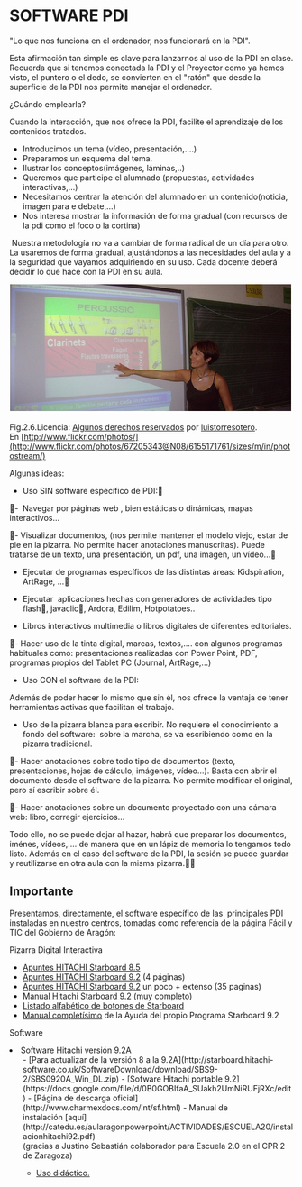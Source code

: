 
# SOFTWARE PDI

"Lo que nos funciona en el ordenador, nos funcionará en la PDI".

Esta afirmación tan simple es clave para lanzarnos al uso de la PDI en clase. Recuerda que si tenemos conectada la PDI y el Proyector como ya hemos visto, el puntero o el dedo, se convierten en el "ratón" que desde la superficie de la PDI nos permite manejar el ordenador.

¿Cuándo emplearla?

Cuando la interacción, que nos ofrece la PDI, facilite el aprendizaje de los contenidos tratados.

- Introducimos un tema (vídeo, presentación,....)
- Preparamos un esquema del tema.
- Ilustrar los conceptos(imágenes, láminas,..)
- Queremos que participe el alumnado (propuestas, actividades interactivas,...)
- Necesitamos centrar la atención del alumnado en un contenido(noticia, imagen para e debate,...)
- Nos interesa mostrar la información de forma gradual (con recursos de la pdi como el foco o la cortina)

 Nuestra metodología no va a cambiar de forma radical de un día para otro. La usaremos de forma gradual, ajustándonos a las necesidades del aula y a la seguridad que vayamos adquiriendo en su uso. Cada docente deberá decidir lo que hace con la PDI en su aula.


![](img/capturadaM2.jpg)

Fig.2.6.Licencia: [Algunos derechos reservados](http://creativecommons.org/licenses/by-sa/2.0/) por [luistorresotero](http://www.flickr.com/photos/67205343@N08/). En [http://www.flickr.com/photos/](http://www.flickr.com/photos/67205343@N08/6155171761/sizes/m/in/photostream/)

Algunas ideas:

- Uso SIN software específico de PDI:

-  Navegar por páginas web , bien estáticas o dinámicas, mapas interactivos...

- Visualizar documentos, (nos permite mantener el modelo viejo, estar de pie en la pizarra. No permite hacer anotaciones manuscritas). Puede tratarse de un texto, una presentación, un pdf, una imagen, un vídeo...

- Ejecutar de programas específicos de las distintas áreas: Kidspiration, ArtRage, ...

- Ejecutar  aplicaciones hechas con generadores de actividades tipo flash, javaclic, Ardora, Edilim, Hotpotatoes..

- Libros interactivos multimedia o libros digitales de diferentes editoriales.

- Hacer uso de la tinta digital, marcas, textos,.... con algunos programas habituales como: presentaciones realizadas con Power Point, PDF, programas propios del Tablet PC (Journal, ArtRage,...)

- Uso CON el software de la PDI:

Además de poder hacer lo mismo que sin él, nos ofrece la ventaja de tener herramientas activas que facilitan el trabajo.

- Uso de la pizarra blanca para escribir. No requiere el conocimiento a fondo del software:  sobre la marcha, se va escribiendo como en la pizarra tradicional.

- Hacer anotaciones sobre todo tipo de documentos (texto, presentaciones, hojas de cálculo, imágenes, vídeo...). Basta con abrir el documento desde el software de la pizarra. No permite modificar el original, pero sí escribir sobre él.

- Hacer anotaciones sobre un documento proyectado con una cámara web: libro, corregir ejercicios...

Todo ello, no se puede dejar al hazar, habrá que preparar los documentos, iménes, vídeos,.... de manera que en un lápiz de memoria lo tengamos todo listo. Además en el caso del software de la PDI, la sesión se puede guardar y reutilizarse en otra aula con la misma pizarra.

## Importante

Presentamos, directamente, el software específico de las  principales PDI instaladas en nuestro centros, tomadas como referencia de la página Fácil y TIC del Gobierno de Aragón:

Pizarra Digital Interactiva

- [Apuntes HITACHI Starboard 8.5](http://catedu.es/aularagonpowerpoint/ACTIVIDADES/ESCUELA20/Manual%20breve%20FX77.doc)
- [Apuntes HITACHI Starboard 9.2](http://catedu.es/aularagonpowerpoint/ACTIVIDADES/ESCUELA20/ManualbreveFX779-2.doc) (4 páginas)
- [Apuntes HITACHI Starboard 9.2](http://catedu.es/aularagonpowerpoint/ACTIVIDADES/ESCUELA20/hitachi35pag.pdf) un poco + extenso (35 paginas)
- [Manual Hitachi Starboard 9.2](http://www.catedu.es/facilytic/wp-content/uploads/2013/04/MANUAL_PDI_HITACHI_V9.2.pdf) (muy completo)[<br/>](http://www.catedu.es/facilytic/wp-content/uploads/2013/04/MANUAL_PDI_HITACHI_V9.2.pdf)
- [Listado alfabético de botones de Starboard](http://www.catedu.es/facilytic/wp-content/uploads/2013/06/Listado_alfabetico_botones_Starboard.pdf)
- [Manual completísimo](http://www.catedu.es/facilytic/2013/06/11/manual-starboard-para-pdi-hitachi/) de la Ayuda del propio Programa Starboard 9.2

Software

<li>Software Hitachi versión 9.2A
<ul>
- [Para actualizar de la versión 8 a la 9.2A](http://starboard.hitachi-software.co.uk/SoftwareDownload/download/SBS9-2/SBS0920A_Win_DL.zip)
- [Sofware Hitachi portable 9.2](https://docs.google.com/file/d/0B0GOBIfaA_SUakh2UmNiRUFjRXc/edit)
- [Página de descarga oficial](http://www.charmexdocs.com/int/sf.html)
- Manual de instalación [aquí](http://catedu.es/aularagonpowerpoint/ACTIVIDADES/ESCUELA20/instalacionhitachi92.pdf)<br/>(gracias a Justino Sebastián colaborador para Escuela 2.0 en el CPR 2 de Zaragoza)

- [Uso didáctico.](http://platea.pntic.mec.es/jolall1/smart/)

